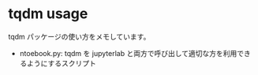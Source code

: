 # tqdm usage

tqdm パッケージの使い方をメモしています。

- ntoebook.py: tqdm を jupyterlab と両方で呼び出して適切な方を利用できるようにするスクリプト
